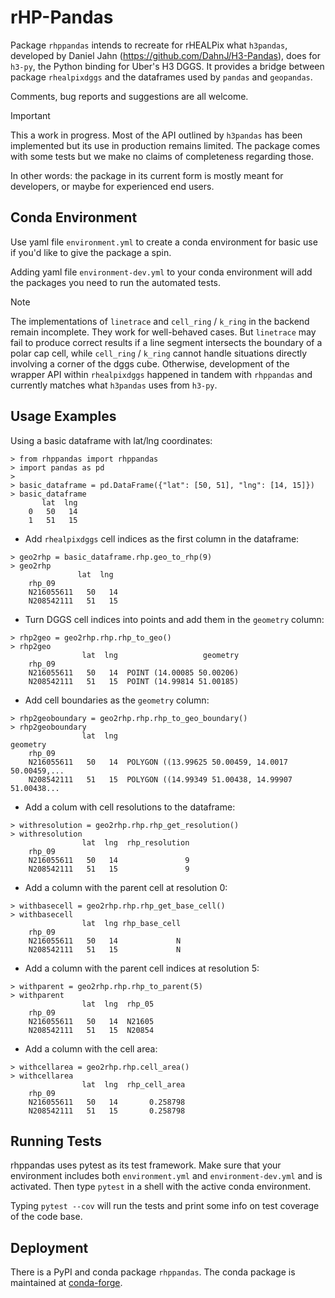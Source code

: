 # rHP-Pandas
Package `rhppandas` intends to recreate for rHEALPix what `h3pandas`, developed by Daniel Jahn (https://github.com/DahnJ/H3-Pandas), does for `h3-py`, the Python binding for Uber's H3 DGGS. It provides a bridge between package `rhealpixdggs` and the dataframes used by `pandas` and `geopandas`.

Comments, bug reports and suggestions are all welcome.

> [!IMPORTANT]
> This a work in progress. Most of the API outlined by `h3pandas` has been implemented but its use in production remains limited. The package comes with some tests but we make no claims of completeness regarding those.

In other words: the package in its current form is mostly meant for developers, or maybe for experienced end users.

## Conda Environment
Use yaml file `environment.yml` to create a conda environment for basic use if you'd like to give the package a spin.

Adding yaml file `environment-dev.yml` to your conda environment will add the packages you need to run the automated tests.

> [!NOTE]
> The implementations of `linetrace` and `cell_ring` / `k_ring` in the backend remain incomplete. They work for well-behaved cases. But `linetrace` may fail to produce correct results if a line segment intersects the boundary of a polar cap cell, while `cell_ring` / `k_ring` cannot handle situations directly involving a corner of the dggs cube. Otherwise, development of the wrapper API within `rhealpixdggs` happened in tandem with `rhppandas` and currently matches what `h3pandas` uses from `h3-py`.

## Usage Examples
Using a basic dataframe with lat/lng coordinates:
```
> from rhppandas import rhppandas
> import pandas as pd
>
> basic_dataframe = pd.DataFrame({"lat": [50, 51], "lng": [14, 15]})
> basic_dataframe
       lat  lng
    0   50   14
    1   51   15
```
* Add `rhealpixdggs` cell indices as the first column in the dataframe:
```
> geo2rhp = basic_dataframe.rhp.geo_to_rhp(9)
> geo2rhp
               lat  lng
    rhp_09              
    N216055611   50   14
    N208542111   51   15 
```
* Turn DGGS cell indices into points and add them in the `geometry` column:
```
> rhp2geo = geo2rhp.rhp.rhp_to_geo()
> rhp2geo
                lat  lng                   geometry
    rhp_09                                         
    N216055611   50   14  POINT (14.00085 50.00206)
    N208542111   51   15  POINT (14.99814 51.00185)
```
* Add cell boundaries as the `geometry` column:
```
> rhp2geoboundary = geo2rhp.rhp.rhp_to_geo_boundary()
> rhp2geoboundary
                lat  lng                                           geometry
    rhp_09                                                                 
    N216055611   50   14  POLYGON ((13.99625 50.00459, 14.0017 50.00459,...
    N208542111   51   15  POLYGON ((14.99349 51.00438, 14.99907 51.00438...
```
* Add a colum with cell resolutions to the dataframe:
```
> withresolution = geo2rhp.rhp.rhp_get_resolution()
> withresolution
                lat  lng  rhp_resolution
    rhp_09                              
    N216055611   50   14               9
    N208542111   51   15               9
```
* Add a column with the parent cell at resolution 0:
```
> withbasecell = geo2rhp.rhp.rhp_get_base_cell()
> withbasecell
                lat  lng rhp_base_cell
    rhp_09                            
    N216055611   50   14             N
    N208542111   51   15             N
```
* Add a column with the parent cell indices at resolution 5:
```
> withparent = geo2rhp.rhp.rhp_to_parent(5)
> withparent
                lat  lng  rhp_05
    rhp_09                      
    N216055611   50   14  N21605
    N208542111   51   15  N20854
```
* Add a column with the cell area:
```
> withcellarea = geo2rhp.rhp.cell_area()
> withcellarea
                lat  lng  rhp_cell_area
    rhp_09                             
    N216055611   50   14       0.258798
    N208542111   51   15       0.258798
```

## Running Tests
rhppandas uses pytest as its test framework. Make sure that your environment includes both `environment.yml` and `environment-dev.yml` and is activated. Then type `pytest` in a shell with the active conda environment.

Typing `pytest --cov` will run the tests and print some info on test coverage of the code base.

## Deployment
There is a PyPI and conda package `rhppandas`.
The conda package is maintained at [conda-forge](https://github.com/conda-forge/rhealpixdggs-feedstock).
